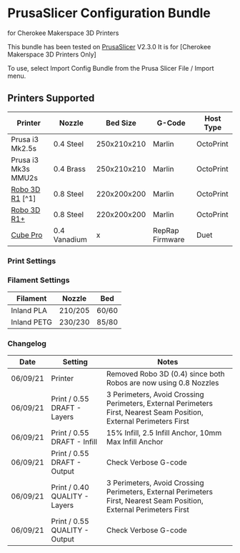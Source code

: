 # PrusaSlicer Configuration Bundle
for Cherokee Makerspace 3D Printers

This bundle has been tested on [PrusaSlicer](https://www.prusa3d.com/prusaslicer/) V2.3.0
It is for [Cherokee Makerspace 3D Printers Only]

To use, select Import Config Bundle from the Prusa Slicer File / Import menu.

## Printers Supported

| Printer | Nozzle | Bed Size | G-Code | Host Type |
| ------- | ------ | -------- | ------ | --------- |
| Prusa i3 Mk2.5s | 0.4 Steel | 250x210x210 | Marlin | OctoPrint |
| Prusa i3 Mk3s MMU2s | 0.4 Brass | 250x210x210 | Marlin | OctoPrint |
| [Robo 3D R1](https://github.com/Cherokee-Makerspace/Robo-Garolite.git) [^1]| 0.8 Steel | 220x200x200 | Marlin | OctoPrint |
| [Robo 3D R1+](https://github.com/Cherokee-Makerspace/Robo-Buildtak.git) | 0.8 Steel | 220x200x200 | Marlin | OctoPrint |
| [Cube Pro](https://github.com/Cherokee-Makerspace/Duet-Cube.git) | 0.4 Vanadium | x | RepRap Firmware | Duet |

### Print Settings

### Filament Settings

| Filament | Nozzle | Bed |
| -------- | ------ | --- |
| Inland PLA | 210/205 | 60/60 |
| Inland PETG | 230/230 | 85/80 |

### Changelog

| Date | Setting | Notes |
| ---- | ------- | ----- |
| 06/09/21 | Printer | Removed Robo 3D (0.4) since both Robos are now using 0.8 Nozzles  |
| 06/09/21 | Print / 0.55 DRAFT - Layers | 3 Perimeters, Avoid Crossing Perimeters, External Perimeters First, Nearest Seam Position, External Perimeters First |
| 06/09/21 | Print / 0.55 DRAFT - Infill | 15% Infill, 2.5 Infill Anchor, 10mm Max Infill Anchor |
| 06/09/21 | Print / 0.55 DRAFT - Output | Check Verbose G-code |
| 06/09/21 | Print / 0.40 QUALITY - Layers | 3 Perimeters, Avoid Crossing Perimeters, External Perimeters First, Nearest Seam Position, External Perimeters First |
| 06/09/21 | Print / 0.55 QUALITY - Output | Check Verbose G-code |